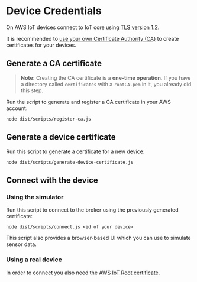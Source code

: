 # Device Credentials

On AWS IoT devices connect to IoT core using [TLS version 1.2](https://docs.aws.amazon.com/iot/latest/developerguide/iot-security-identity.html).

It is recommended to [use your own Certificate Authority (CA)](https://docs.aws.amazon.com/iot/latest/developerguide/device-certs-your-own.html) to create certificates for your devices.

## Generate a CA certificate

> **Note:** Creating the CA certificate is a **one-time operation**. If you have a directory called `certificates` with a `rootCA.pem` in it, you already did this step.

Run the script to generate and register a CA certificate in your AWS account:

    node dist/scripts/register-ca.js

## Generate a device certificate

Run this script to generate a certificate for a new device:

	node dist/scripts/generate-device-certificate.js

## Connect with the device

### Using the simulator

Run this script to connect to the broker using the previously generated certificate:

	node dist/scripts/connect.js <id of your device>

This script also provides a browser-based UI which you can use to simulate sensor data.

### Using a real device

In order to connect you also need the [AWS IoT Root certificate](https://www.amazontrust.com/repository/AmazonRootCA1.pem).
